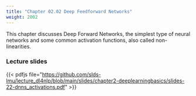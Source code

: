 ```yaml
---
title: "Chapter 02.02 Deep Feedforward Networks"
weight: 2002
---
```


This chapter discusses Deep Forward Networks, the simplest type of neural networks and some common activation functions, also called non-linearities.

<!--more-->

### Lecture slides

{{< pdfjs file="https://github.com/slds-lmu/lecture_dl4nlp/blob/main/slides/chapter2-deeplearningbasics/slides-22-dnns_activations.pdf" >}}